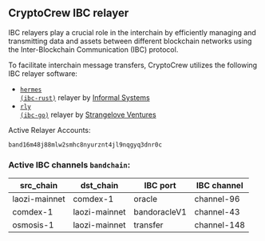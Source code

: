 ## CryptoCrew IBC relayer
IBC relayers play a crucial role in the interchain by efficiently managing and transmitting data and assets between different blockchain networks using the Inter-Blockchain Communication (IBC) protocol.

To facilitate interchain message transfers, CryptoCrew utilizes the following IBC relayer software: 
- <a href="https://github.com/informalsystems/hermes"><code>hermes (ibc-rust)</code></a> relayer by [Informal Systems](https://github.com/informalsystems)
- <a href="https://github.com/cosmos/relayer"><code>rly (ibc-go)</code></a> relayer by [Strangelove Ventures](https://github.com/strangelove-ventures)

Active Relayer Accounts:
```
band16m48j88mlw2smhc8nyurznt4jl9nqgyq3dnr0c
```

### Active IBC channels `bandchain`:
| src_chain | dst_chain | IBC port | IBC channel |
| --------------- | --------------- | ------------ | ------------------- |
| laozi-mainnet | comdex-1 | oracle | channel-96 |
| comdex-1 | laozi-mainnet | bandoracleV1 | channel-43 |
| osmosis-1 | laozi-mainnet | transfer | channel-148 |